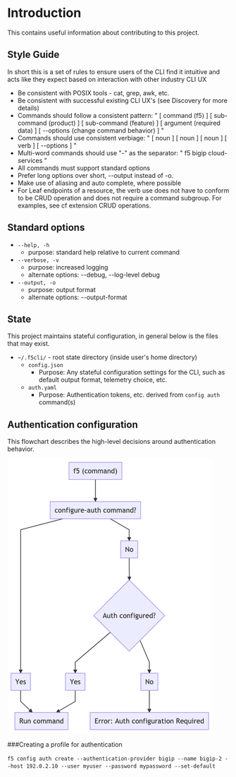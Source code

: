 # Introduction

This contains useful information about contributing to this project.

## Style Guide

In short this is a set of rules to ensure users of the CLI find it intuitive and acts like they expect based on interaction with other industry CLI UX

- Be consistent with POSIX tools - cat, grep, awk, etc.
- Be consistent with successful existing CLI UX's (see Discovery for more details)
- Commands should follow a consistent pattern: " [ command (f5) ] [ sub-command (product) ] [ sub-command (feature) ] [ argument (required data) ] [ --options (change command behavior) ] "
- Commands should use consistent verbiage: " [ noun ] [ noun ] [ noun ] [ verb ] [ --options ] "
- Multi-word commands should use "-" as the separator: " f5 bigip cloud-services "
- All commands must support standard options
- Prefer long options over short, --output instead of -o.
- Make use of aliasing and auto complete, where possible
- For Leaf endpoints of a resource, the verb use does not have to conform to be CRUD operation and does not require a command subgroup. For examples, see cf extension CRUD operations.

## Standard options

- ```--help, -h```
  - purpose: standard help relative to current command
- ```--verbose, -v```
  - purpose: increased logging
  - alternate options: --debug, --log-level debug
- ```--output, -o```
  - purpose: output format
  - alternate options: --output-format

## State

This project maintains stateful configuration, in general below is the files that may exist.

- `~/.f5cli/` - root state directory (inside user's home directory)
    - `config.json`
        - Purpose: Any stateful configuration settings for the CLI, such as default output format, telemetry choice, etc.
    - `auth.yaml`
        - Purpose: Authentication tokens, etc. derived from `config auth` command(s)

## Authentication configuration

This flowchart describes the high-level decisions around authentication behavior.

![diagram](../docs/diagrams/auth_decision_tree.png)

###Creating a profile for authentication

`f5 config auth create --authentication-provider bigip --name bigip-2 --host 192.0.2.10 --user myuser --password mypassword --set-default`
